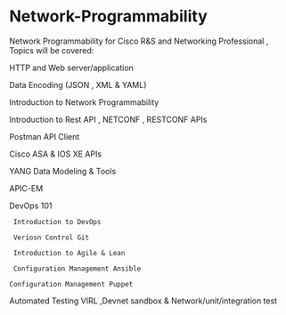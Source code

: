 # Network-Programmability
Network Programmability for Cisco R&amp;S and Networking Professional , Topics will be covered:

HTTP and Web server/application

Data Encoding (JSON , XML & YAML)

Introduction to Network Programmability 

Introduction to Rest API , NETCONF , RESTCONF APIs

Postman  API Client

Cisco ASA & IOS XE APIs

YANG Data Modeling & Tools

APIC-EM

DevOps 101

     Introduction to DevOps
  
     Veriosn Control Git
  
     Introduction to Agile & Lean
  
     Configuration Management Ansible
  
    Configuration Management Puppet
  
Automated Testing VIRL ,Devnet sandbox & Network/unit/integration test





